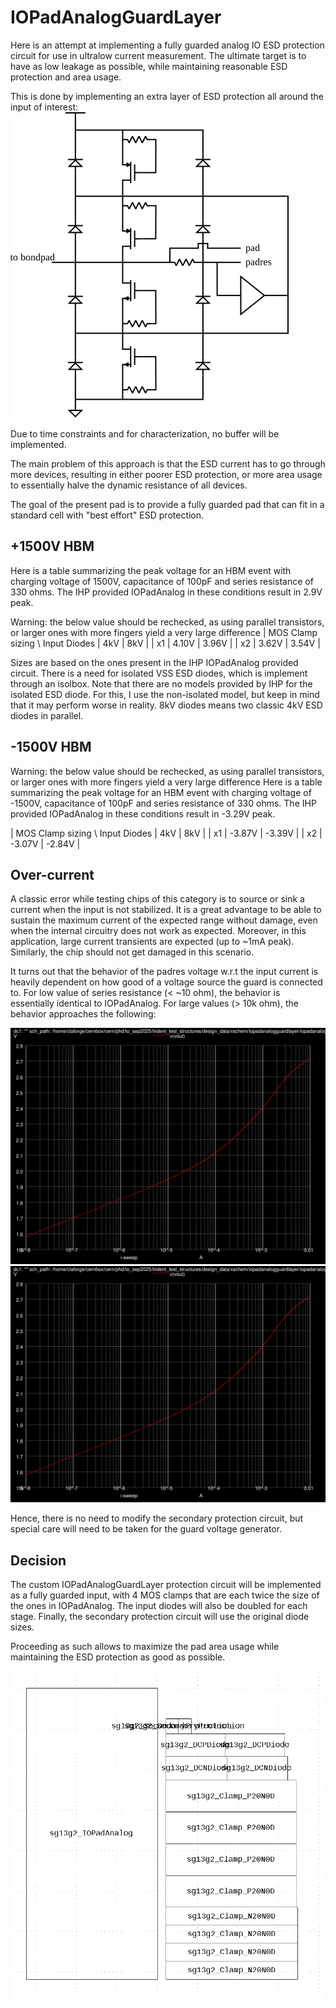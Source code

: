 # IOPadAnalogGuardLayer

Here is an attempt at implementing a fully guarded analog IO ESD protection circuit for use
in ultralow current measurement. The ultimate target is to have as low leakage as possible,
while maintaining reasonable ESD protection and area usage.

This is done by implementing an extra layer of ESD protection all around the input of interest:
![Fully guarded ESD protection circuit](./images/IOPadAnalogGuardLayer.svg)

Due to time constraints and for characterization, no buffer will be implemented.

The main problem of this approach is that the ESD current has to
go through more devices, resulting in either poorer ESD protection, or
more area usage to essentially halve the dynamic resistance of all devices.

The goal of the present pad is to provide a fully guarded pad that can fit in
a standard cell with "best effort" ESD protection.

## +1500V HBM

Here is a table summarizing the peak voltage for an HBM event with charging voltage of 1500V, capacitance of 100pF
and series resistance of 330 ohms. The IHP provided IOPadAnalog in these conditions
result in 2.9V peak.

Warning: the below value should be rechecked, as using parallel transistors, or larger ones with more fingers
yield a very large difference
| MOS Clamp sizing \ Input Diodes | 4kV   | 8kV   |
| x1                              | 4.10V | 3.96V |
| x2                              | 3.62V | 3.54V |

Sizes are based on the ones present in the IHP IOPadAnalog provided circuit.
There is a need for isolated VSS ESD diodes, which is implement through an isolbox.
Note that there are no models provided by IHP for the isolated ESD diode. For this,
I use the non-isolated model, but keep in mind that it may perform worse in reality.
8kV diodes means two classic 4kV ESD diodes in parallel.

## -1500V HBM

Warning: the below value should be rechecked, as using parallel transistors, or larger ones with more fingers
yield a very large difference
Here is a table summarizing the peak voltage for an HBM event with charging voltage of -1500V, capacitance of 100pF
and series resistance of 330 ohms. The IHP provided IOPadAnalog in these conditions
result in -3.29V peak.

| MOS Clamp sizing \ Input Diodes | 4kV    | 8kV    |
| x1                              | -3.87V | -3.39V |
| x2                              | -3.07V | -2.84V |

## Over-current

A classic error while testing chips of this category is to source or sink a current
when the input is not stabilized. It is a great advantage to be able to sustain
the maximum current of the expected range without damage, even when the internal
circuitry does not work as expected.
Moreover, in this application, large current transients are expected (up to ~1mA peak).
Similarly, the chip should not get damaged in this scenario.

It turns out that the behavior of the padres voltage w.r.t the input current is heavily dependent
on how good of a voltage source the guard is connected to. For
low value of series resistance (< ~10 ohm), the behavior is essentially identical to IOPadAnalog.
For large values (> 10k ohm), the behavior approaches the following:

![Output voltage for positive (outside-to-inside the chip) current](./images/current_source_pos.svg)
![Output voltage for negative (inside-to-outside the chip) current](./images/current_source_pos.svg)

Hence, there is no need to modify the secondary protection circuit, but special
care will need to be taken for the guard voltage generator.

## Decision

The custom IOPadAnalogGuardLayer protection circuit will be implemented as
a fully guarded input, with 4 MOS clamps that are each twice the size of the ones
in IOPadAnalog. The input diodes will also be doubled for each stage.
Finally, the secondary protection circuit will use the original diode sizes.

Proceeding as such allows to maximize the pad area usage while maintaining the
ESD protection as good as possible.

![Initial area usage for the IOPadAnalogGuardLayer](./images/IOPadAnalogGuardLayer_initial_sizing.png)
